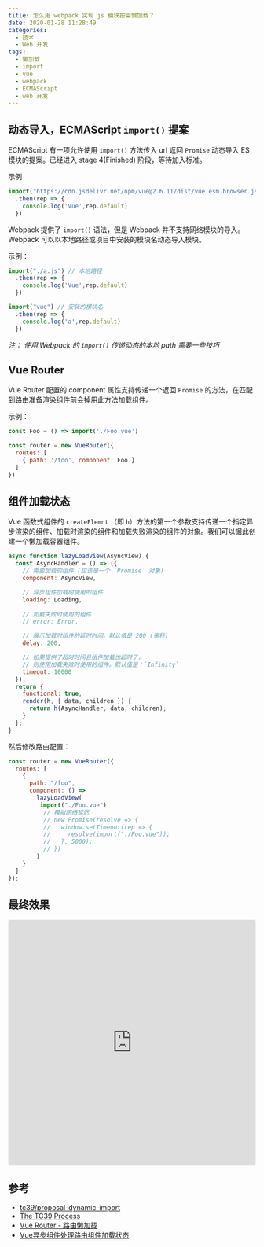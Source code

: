 ```yaml
---
title: 怎么用 webpack 实现 js 模块按需懒加载？
date: 2020-01-28 11:28:49
categories:
  - 技术
  - Web 开发
tags: 
  - 懒加载
  - import
  - vue
  - webpack
  - ECMAScript
  - web 开发
---
```

## 动态导入，ECMAScript `import()` 提案
ECMAScript 有一项允许使用 `import()` 方法传入 url 返回 `Promise` 动态导入 ES 模块的提案。已经进入 stage 4(Finished) 阶段，等待加入标准。
<!-- more -->
示例
```javascript
import("https://cdn.jsdelivr.net/npm/vue@2.6.11/dist/vue.esm.browser.js")
  .then(rep => { 
    console.log('Vue',rep.default)
  })
```

Webpack 提供了 `import()` 语法，但是 Webpack 并不支持网络模块的导入。 Webpack 可以以本地路径或项目中安装的模块名动态导入模块。


示例：
```javascript
import("./a.js") // 本地路径
  .then(rep => { 
    console.log('Vue',rep.default)
  })

import("vue") // 安装的模块名
  .then(rep => { 
    console.log('a',rep.default)
  })
```

*注： 使用 Webpack 的 `import()` 传递动态的本地 path 需要一些技巧*
##  Vue Router
Vue Router 配置的 component 属性支持传递一个返回 `Promise` 的方法，在匹配到路由准备渲染组件前会掉用此方法加载组件。

示例：
```javascript
const Foo = () => import('./Foo.vue')

const router = new VueRouter({
  routes: [
    { path: '/foo', component: Foo }
  ]
})
```


## 组件加载状态
Vue 函数式组件的 `createElemnt` （即 `h`）方法的第一个参数支持传递一个指定异步渲染的组件、加载时渲染的组件和加载失败渲染的组件的对象。我们可以据此创建一个懒加载容器组件。
```javascript
async function lazyLoadView(AsyncView) {
  const AsyncHandler = () => ({
    // 需要加载的组件 (应该是一个 `Promise` 对象)
    component: AsyncView,

    // 异步组件加载时使用的组件
    loading: Loading,
    
    // 加载失败时使用的组件
    // error: Error,

    // 展示加载时组件的延时时间。默认值是 200 (毫秒)
    delay: 200,

    // 如果提供了超时时间且组件加载也超时了，
    // 则使用加载失败时使用的组件。默认值是：`Infinity`
    timeout: 10000
  });
  return {
    functional: true,
    render(h, { data, children }) {
      return h(AsyncHandler, data, children);
    }
  };
}
```

然后修改路由配置：
```javascript
const router = new VueRouter({
  routes: [
    {
      path: "/foo",
      component: () =>
        lazyLoadView(
         import("./Foo.vue")
          // 模拟网络延迟
          // new Promise(resolve => {
          //   window.setTimeout(rep => {
          //     resolve(import("./Foo.vue"));
          //   }, 5000);
          // })
        )
    }
  ]
});
```

## 最终效果
<iframe
     src="https://codesandbox.io/embed/vue-router-import-plws9?fontsize=14&hidenavigation=1&theme=dark"
     style="width:100%; height:500px; border:0; border-radius: 4px; overflow:hidden;"
     title="vue-router-import"
     allow="geolocation; microphone; camera; midi; vr; accelerometer; gyroscope; payment; ambient-light-sensor; encrypted-media; usb"
     sandbox="allow-modals allow-forms allow-popups allow-scripts allow-same-origin"
   ></iframe>



## 参考
- [tc39/proposal-dynamic-import](https://github.com/tc39/proposal-dynamic-import)
- [The TC39 Process](https://tc39.es/process-document/)
- [Vue Router - 路由懒加载](https://router.vuejs.org/zh/guide/advanced/lazy-loading.html)
- [Vue异步组件处理路由组件加载状态](https://juejin.im/post/5b90d0fcf265da0aa81bd728)
